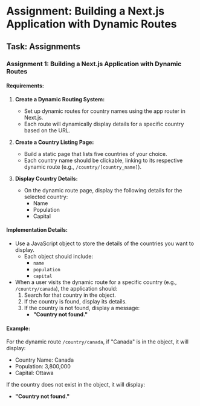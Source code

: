 # Assignment: Building a Next.js Application with Dynamic Routes

## Task: Assignments

### Assignment 1: Building a Next.js Application with Dynamic Routes

#### Requirements:

1. **Create a Dynamic Routing System:**
   - Set up dynamic routes for country names using the app router in Next.js.
   - Each route will dynamically display details for a specific country based on the URL.

2. **Create a Country Listing Page:**
   - Build a static page that lists five countries of your choice.
   - Each country name should be clickable, linking to its respective dynamic route (e.g., `/country/[country_name]`).

3. **Display Country Details:**
   - On the dynamic route page, display the following details for the selected country:
     - Name
     - Population
     - Capital

#### Implementation Details:

- Use a JavaScript object to store the details of the countries you want to display.
  - Each object should include:
    - `name`
    - `population`
    - `capital`
- When a user visits the dynamic route for a specific country (e.g., `/country/canada`), the application should:
  1. Search for that country in the object.
  2. If the country is found, display its details.
  3. If the country is not found, display a message: 
     - **"Country not found."**

#### Example:

For the dynamic route `/country/canada`, if "Canada" is in the object, it will display:
- Country Name: Canada
- Population: 3,800,000
- Capital: Ottawa

If the country does not exist in the object, it will display:
- **"Country not found."**
